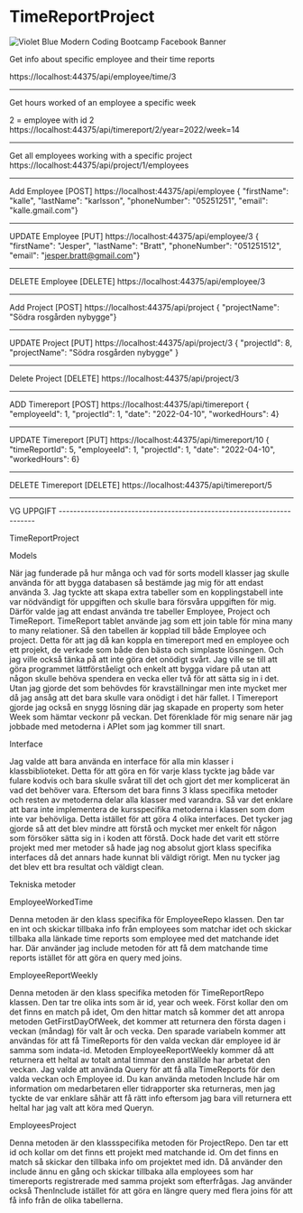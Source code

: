 # TimeReportProject
![Violet Blue Modern Coding Bootcamp Facebook Banner](https://user-images.githubusercontent.com/91311313/163331929-251f2e10-9442-4847-b077-101bc259311c.jpg)


Get info about specific employee and their time reports

https://localhost:44375/api/employee/time/3

----------------------------------------------------------------------------------

Get hours worked of an employee a specific week

2 = employee with id 2
https://localhost:44375/api/timereport/2/year=2022/week=14

----------------------------------------------------------------------------------

Get all employees working with a specific project
https://localhost:44375/api/project/1/employees

----------------------------------------------------------------------------------

Add Employee [POST]
https://localhost:44375/api/employee
{ "firstName": "kalle", "lastName": "karlsson", "phoneNumber": "05251251",
 "email": "kalle.gmail.com"}

----------------------------------------------------------------------------------

UPDATE Employee  [PUT]
https://localhost:44375/api/employee/3
{ "firstName": "Jesper", "lastName": "Bratt", "phoneNumber": "051251512",
"email": "jesper.bratt@gmail.com"}

----------------------------------------------------------------------------------
DELETE Employee  [DELETE]
https://localhost:44375/api/employee/3

----------------------------------------------------------------------------------

Add Project [POST]
https://localhost:44375/api/project
{ "projectName": "Södra rosgården nybygge"}

----------------------------------------------------------------------------------

UPDATE Project [PUT]
https://localhost:44375/api/project/3
{ "projectId": 8, "projectName": "Södra rosgården nybygge" }

----------------------------------------------------------------------------------

Delete Project [DELETE]
https://localhost:44375/api/project/3

----------------------------------------------------------------------------------

ADD Timereport [POST]
https://localhost:44375/api/timereport
{ "employeeId": 1, "projectId": 1, "date": "2022-04-10", "workedHours": 4}

----------------------------------------------------------------------------------

UPDATE Timereport [PUT]
https://localhost:44375/api/timereport/10
{ "timeReportId": 5, "employeeId": 1, "projectId": 1, "date": "2022-04-10", "workedHours": 6}

----------------------------------------------------------------------------------

DELETE Timereport [DELETE]
https://localhost:44375/api/timereport/5

----------------------------------------------------------------------------------

VG UPPGIFT -----------------------------------------------------------------------

TimeReportProject

Models 

 När jag funderade på hur många och vad för sorts modell klasser jag skulle använda för att bygga databasen så bestämde jag mig för att endast använda 3. Jag tyckte att skapa extra tabeller som en kopplingstabell inte var nödvändigt för uppgiften och skulle bara försvåra uppgiften för mig. Därför valde jag att endast använda tre tabeller Employee, Project och TimeReport. TimeReport tablet använde jag som ett join table för mina many to many relationer. Så den tabellen är kopplad till både Employee och project. Detta för att jag då kan koppla en timereport med en employee och ett projekt, de verkade som både den bästa och simplaste lösningen. Och jag ville också tänka på att inte göra det onödigt svårt. Jag ville se till att göra programmet lättförståeligt och enkelt att bygga vidare på utan att någon skulle behöva spendera en vecka eller två för att sätta sig in i det. Utan jag gjorde det som behövdes för kravställningar men inte mycket mer då jag ansåg att det bara skulle vara onödigt i det här fallet. I Timereport gjorde jag också en snygg lösning där jag skapade en property som heter Week som hämtar veckonr på veckan. Det förenklade för mig senare när jag jobbade med metoderna i APIet som jag kommer till snart. 


Interface

 Jag valde att bara använda en interface för alla min klasser i klassbiblioteket. Detta för att göra en för varje klass tyckte jag både var fulare kodvis och bara skulle svårat till det och gjort det mer komplicerat än vad det behöver vara. Eftersom det bara finns 3 klass specifika metoder och resten av metoderna delar alla klasser med varandra. Så var det enklare att bara inte implementera de kursspecifika metoderna i klassen som dom inte var behövliga. Detta istället för att göra 4 olika interfaces. Det tycker jag gjorde så att det blev mindre att förstå och mycket mer enkelt för någon som försöker sätta sig in i koden att förstå. Dock hade det varit ett större projekt med mer metoder så hade jag nog absolut gjort klass specifika interfaces då det annars hade kunnat bli väldigt rörigt. Men nu tycker jag det blev ett bra resultat och väldigt clean. 







Tekniska metoder


EmployeeWorkedTime 

Denna metoden är den klass specifika för EmployeeRepo klassen. Den tar en int och skickar tillbaka info från employees som matchar idet och skickar tillbaka alla länkade time reports som employee med det matchande idet har. Där använder jag include metoden för att få dem matchande time reports istället för att göra en query med joins. 

EmployeeReportWeekly 

Denna metoden är den klass specifika metoden för TimeReportRepo klassen. Den tar tre olika ints som är id, year och week. Först kollar den om det finns en match på idet, Om den hittar match så kommer det att anropa metoden GetFirstDayOfWeek, det kommer att returnera den första dagen i veckan (måndag) för valt år och vecka. Den sparade variabeln kommer att användas för att få TimeReports för den valda veckan där employee id är samma som indata-id. Metoden EmployeeReportWeekly kommer då att returnera ett heltal av totalt antal timmar den anställde har arbetat den veckan. Jag valde att använda Query för att få alla TimeReports för den valda veckan och Employee id. Du kan använda metoden Include här om information om medarbetaren eller tidrapporter ska returneras, men jag tyckte de var enklare såhär att få rätt info eftersom jag bara vill returnera ett heltal har jag valt att köra med Queryn.

EmployeesProject 

Denna metoden är den klassspecifika metoden för ProjectRepo. Den tar ett id och kollar om det finns ett projekt med matchande id. Om det finns en match så skickar den tillbaka info om projektet med idn. Då använder den include ännu en gång och skickar tillbaka alla employees som har timereports registrerade med samma projekt som efterfrågas. Jag använder också ThenInclude istället för att göra en längre query med flera joins för att få info från de olika tabellerna. 

